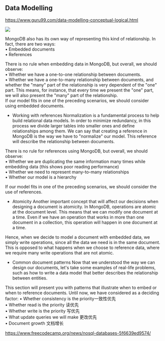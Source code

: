 ## Data Modelling

https://www.guru99.com/data-modelling-conceptual-logical.html

![](https://www.guru99.com/images/1/022218_0657_WhatisDataM1.png)


MongoDB also has its own way of representing this kind of relationship. In fact, there are two ways:  
•  Embedded documents  
•  References  

There is no rule when embedding data in MongoDB, but overall, we should observe:  
•  Whether we have a one-to-one relationship between documents.  
•  Whether we have a one-to-many relationship between documents, and whether the "many" part of the relationship is very dependent of the "one"  part. This means, for instance, that every time we present the "one" part,  we will also present the "many" part of the relationship.   
If our model fits in one of the preceding scenarios, we should consider using embedded documents.

- Working with references
Normalization is a fundamental process to help build relational data models. In order to minimize redundancy, in this process we divide larger tables into smaller ones and define relationships among them. We can say that creating a reference in MongoDB is the way we have to "normalize" our model. This reference will describe the relationship between documents.


There is no rule for references using MongoDB, but overall, we should observe:  
•  Whether we are duplicating the same information many times while embedding data (this shows poor reading performance)  
•  Whether we need to represent many-to-many relationships  
•  Whether our model is a hierarchy  

If our model fits in one of the preceding scenarios, we should consider the use  of references.

- Atomicity
Another important concept that will affect our decisions when designing a document is atomicity. In MongoDB, operations are atomic at the document level. This means that we can modify one document at a time. Even if we have an operation that  works in more than one document in a collection, this operation will happen in  one document at a time.

Hence, when we decide to model a document with embedded data, we simply write operations, since all the data we need is in the same document. This is opposed to what happens when we choose to reference data, where we require many write operations that are not atomic.


- Common document patterns
Now that we understood the way we can design our documents, let's take some examples of real-life problems, such as how to write a data model that better describes the relationship between entities.

This section will present you with patterns that illustrate when to embed or when to reference documents. Until now, we have considered as a deciding factor:
•  Whether consistency is the priority一致性优先  
•  Whether read is the priority 读优先  
•  Whether write is the priority 写优先  
•  What update queries we will make 更改优先  
•  Document growth  文档增长  


https://www.freecodecamp.org/news/nosql-databases-5f6639ed9574/
